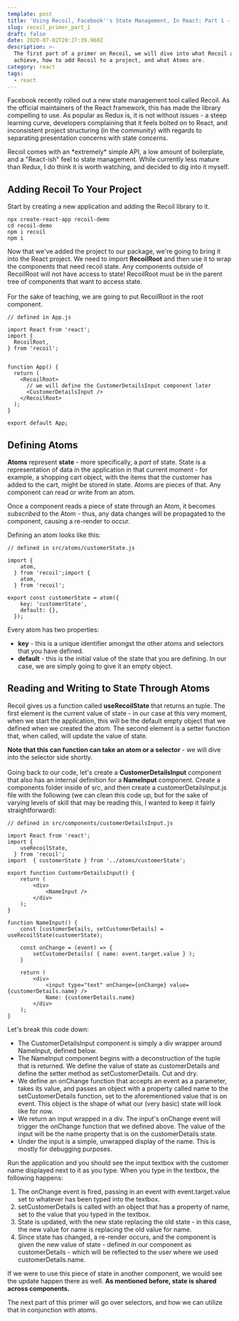```yaml
---
template: post
title: 'Using Recoil, Facebook''s State Management, In React: Part 1 - Overview, Atoms'
slug: recoil_primer_part_1
draft: false
date: 2020-07-02T20:27:39.960Z
description: >-
  The first part of a primer on Recoil, we will dive into what Recoil aims to
  achieve, how to add Recoil to a project, and what Atoms are.
category: react
tags:
  - react
---
```

Facebook recently rolled out a new state management tool called Recoil. As the official maintainers of the React framework, this has made the library compelling to use. As popular as Redux is, it is not without issues - a steep learning curve, developers complaining that it feels bolted on to React, and inconsistent project structuring (in the community) with regards to separating presentation concerns with state concerns.

Recoil comes with an \*extremely\* simple API, a low amount of boilerplate, and a "React-ish" feel to state management. While currently less mature than Redux, I do think it is worth watching, and decided to dig into it myself.

## **Adding Recoil To Your Project**

Start by creating a new application and adding the Recoil library to it.

```
npx create-react-app recoil-demo
cd recoil-demo
npm i recoil
npm i
```

Now that we've added the project to our package, we're going to bring it into the React project. We need to import **RecoilRoot** and then use it to wrap the components that need recoil state. Any components outside of RecoilRoot will not have access to state! RecoilRoot must be in the parent tree of components that want to access state.\
\
For the sake of teaching, we are going to put RecoilRoot in the root component. 

```
// defined in App.js

import React from 'react';
import { 
  RecoilRoot,
} from 'recoil';


function App() {
  return (
    <RecoilRoot>
      // we will define the CustomerDetailsInput component later
      <CustomerDetailsInput />
    </RecoilRoot>    
  );
}

export default App;
```

## Defining Atoms

**Atoms** represent **state** - more specifically, a *part* of state. State is a representation of data in the application in that current moment - for example, a shopping cart object, with the items that the customer has added to the cart, might be stored in state. Atoms are pieces of that. Any component can read or write from an atom.

Once a component reads a piece of state through an Atom, it becomes *subscribed* to the Atom - thus, any data changes will be propagated to the component, causing a re-render to occur.

Defining an atom looks like this:

```
// defined in src/atoms/customerState.js

import { 
    atom,
  } from 'recoil';import { 
    atom,
  } from 'recoil';

export const customerState = atom({
    key: 'customerState',
    default: {},
  });
```

Every atom has two properties:

* **key** - this is a unique identifier amongst the other atoms and selectors that you have defined.
* **default** - this is the initial value of the state that you are defining. In our case, we are simply going to give it an empty object.

## Reading and Writing to State Through Atoms

Recoil gives us a function called **useRecoilState** that returns an tuple. The first element is the current value of state - in our case at this very moment, when we start the application, this will be the default empty object that we defined when we created the atom. The second element is a setter function that, when called, will update the value of state. 

**Note that this can function can take an atom or a selector** - we will dive into the selector side shortly.\
\
Going back to our code, let's create a **CustomerDetailsInput** component that also has an internal definition for a **NameInput** component. Create a components folder inside of src, and then create a customerDetailsInput.js file with the following (we can clean this code up, but for the sake of varying levels of skill that may be reading this, I wanted to keep it fairly straightforward):

```
// defined in src/components/customerDetailsInput.js

import React from 'react';
import { 
    useRecoilState,
  } from 'recoil';
import  { customerState } from '../atoms/customerState';

export function CustomerDetailsInput() {
    return (
        <div>
            <NameInput />
        </div>
    );
}

function NameInput() {
    const [customerDetails, setCustomerDetails] = useRecoilState(customerState);

    const onChange = (event) => {
        setCustomerDetails( { name: event.target.value } );
    }

    return (
        <div>
            <input type="text" onChange={onChange} value={customerDetails.name} />
            Name: {customerDetails.name}
        </div>
    );
}
```

Let's break this code down:

* The CustomerDetailsInput component is simply a div wrapper around NameInput, defined below.
* The NameInput component begins with a deconstruction of the tuple that is returned. We define the value of state as customerDetails and define the setter method as setCustomerDetails. Cut and dry.
* We define an onChange function that accepts an event as a parameter, takes its value, and passes an object with a property called name to the setCustomerDetails function, set to the aforementioned value that is on event. This object is the shape of what our (very basic) state will look like for now.
* We return an input wrapped in a div. The input's onChange event will trigger the onChange function that we defined above. The value of the input will be the name property that is on the customerDetails state. 
* Under the input is a simple, unwrapped display of the name. This is mostly for debugging purposes.

Run the application and you should see the input textbox with the customer name displayed next to it as you type. When you type in the textbox, the following happens:

1. The onChange event is fired, passing in an event with event.target.value set to whatever has been typed into the textbox.
2. setCustomerDetails is called with an object that has a property of name, set to the value that you typed in the textbox.
3. State is updated, with the new state replacing the old state - in this case, the new value for name is replacing the old value for name.
4. Since state has changed, a re-render occurs, and the component is given the new value of state - defined in our component as customerDetails - which will be reflected to the user where we used customerDetails.name. 

If we were to use this piece of state in another component, we would see the update happen there as well. **As mentioned before, state is shared across components.**

The next part of this primer will go over selectors, and how we can utilize that in conjunction with atoms.
